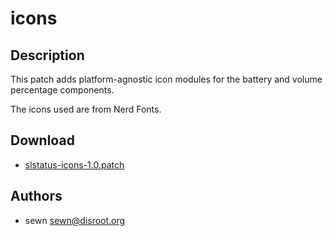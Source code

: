 icons
=====

Description
-----------
This patch adds platform-agnostic icon modules for the battery
and volume percentage components.

The icons used are from Nerd Fonts.

Download
--------
* [slstatus-icons-1.0.patch](slstatus-icons-1.0.patch)

Authors
-------
* sewn <sewn@disroot.org>
